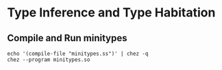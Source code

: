 # Type Inference and Type Habitation
## Compile and Run minitypes
```
echo '(compile-file "minitypes.ss")' | chez -q
chez --program minitypes.so
```

